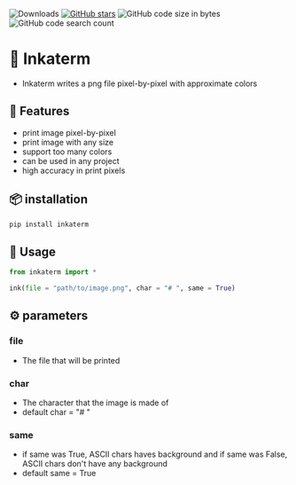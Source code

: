 ![Downloads](https://static.pepy.tech/personalized-badge/inkaterm?period=total&units=international_system&left_color=grey&right_color=blue&left_text=Downloads) [![GitHub stars](https://img.shields.io/github/stars/Redstar1228/Inkaterm?style=social)](https://github.com/Redstar1228/Inkaterm) ![GitHub code size in bytes](https://img.shields.io/github/languages/code-size/Redstar1228/Inkaterm) ![GitHub code search count](https://img.shields.io/github/search?query=Inkaterm)

# 🔏 Inkaterm
+ Inkaterm writes a png file pixel-by-pixel with approximate colors
## 🎨 Features
+ print image pixel-by-pixel
+ print image with any size
+ support too many colors
+ can be used in any project
+ high accuracy in print pixels
## 📦 installation
```Bash
pip install inkaterm
```
## 🚀 Usage
```Python
from inkaterm import *

ink(file = "path/to/image.png", char = "# ", same = True)
```
## ⚙️ parameters
### file
+ The file that will be printed
### char
+ The character that the image is made of
+ default char = "# "
### same
+ if same was True, ASCII chars haves background and if same was False, ASCII chars don't have any background
+ default same = True
